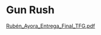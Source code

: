 # Gun Rush

[Rubén_Ayora_Entrega_Final_TFG.pdf](https://github.com/user-attachments/files/16458496/Ruben_Ayora_Entrega_Final_TFG.pdf)
